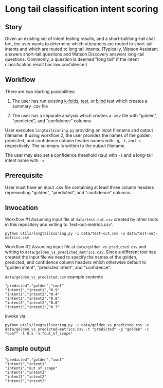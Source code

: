 # Long tail classification intent scoring

## Story
Given an existing set of intent testing results, and a short-tail/long-tail chat bot, the user wants to determine which utterances are routed to short-tail intents and which are routed to long tail intents.  (Typically, Watson Assistant answers short-tail questions and Watson Discovery answers long-tail questions.  Commonly, a question is deemed "long tail" if the intent classification result has low confidence.)

## Workflow
There are two starting possibilities:

1) The user has run existing [k-folds](kfold.md), [test](standard-test.md), or [blind](blind.md) test which creates a summary .csv file

2) The user has a separate analysis which creates a .csv file with "golden", "predicted", and "confidence" columns 

User executes `longtailscoring.py` providing an input filename and output filename.  If using workflow 2, the user provides the names of the golden, predicted, and confidence column header names with `-g`, `-t`, and `-c` respectively.
The summary is written to the output filename.

The user may also set a confidence threshold (tau) with `-l` and a long-tail intent name with `-n`

## Prerequisite
User must have an input .csv file containing at least three column headers representing "golden", "predicted", and "confidence" columns.

## Invocation
Workflow #1
Assuming input file at `data/test-out.csv` created by other tools in this repository and writing to `test-out-metrics.csv'. 

```
python utils/longtailscoring.py -i data/test-out.csv -o data/test-out-metrics.csv
```

Workflow #2
Assuming input file at `data/golden_vs_predicted.csv` and writing to `data/golden_vs_predicted_metrics.csv`.  Since a different tool has created the input file we need to specify the names of the golden, predicted, and confidence column headers which otherwise default to "golden intent", "predicted intent", and "confidence".


`data/golden_vs_predicted.csv` example contents

```
"predicted","golden","conf"
"intent1","intent1","0.9"
"intent1","intent2","0.4"
"intent1","intent2","0.8"
"intent2","intent2","0.6"
"intent2","intent2","0.7"
```

Invoke via:
```
python utils/longtailscoring.py -i data/golden_vs_predicted.csv -o data/golden_vs_predicted-metrics.csv -t "predicted" -g "golden" -c "conf" -l 0.5 -n "out_of_scope"
```

## Sample output
```
"predicted","golden","conf"
"intent1","intent1"
"intent1","out_of_scope"
"intent1","intent2"
"intent2","intent2"
"intent2","intent2"
```
